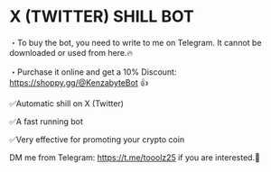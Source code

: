 # X (TWITTER) SHILL BOT
・To buy the bot, you need to write to me on Telegram. It cannot be downloaded or used from here.🔥

・Purchase it online and get a 10% Discount: https://shoppy.gg/@KenzabyteBot 👍

✅Automatic shill on X (Twitter)

✅A fast running bot

✅Very effective for promoting your crypto coin

DM me from Telegram: https://t.me/tooolz25 if you are interested.🤝
